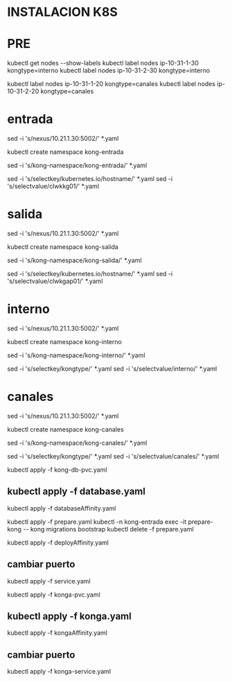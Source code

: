 

# INSTALACION K8S

# PRE
kubectl get nodes --show-labels
kubectl label nodes ip-10-31-1-30 kongtype=interno
kubectl label nodes ip-10-31-2-30 kongtype=interno

kubectl label nodes ip-10-31-1-20 kongtype=canales
kubectl label nodes ip-10-31-2-20 kongtype=canales


# entrada
sed -i 's/nexus/10.21.1.30:5002/' *.yaml

kubectl create namespace kong-entrada

sed -i 's/kong-namespace/kong-entrada/' *.yaml

sed -i 's/selectkey/kubernetes.io\/hostname/' *.yaml
sed -i 's/selectvalue/clwkkg01/' *.yaml

# salida
sed -i 's/nexus/10.21.1.30:5002/' *.yaml

kubectl create namespace kong-salida

sed -i 's/kong-namespace/kong-salida/' *.yaml

sed -i 's/selectkey/kubernetes.io\/hostname/' *.yaml
sed -i 's/selectvalue/clwkgap01/' *.yaml



# interno
sed -i 's/nexus/10.21.1.30:5002/' *.yaml

kubectl create namespace kong-interno

sed -i 's/kong-namespace/kong-interno/' *.yaml

sed -i 's/selectkey/kongtype/' *.yaml
sed -i 's/selectvalue/interno/' *.yaml

# canales
sed -i 's/nexus/10.21.1.30:5002/' *.yaml

kubectl create namespace kong-canales

sed -i 's/kong-namespace/kong-canales/' *.yaml

sed -i 's/selectkey/kongtype/' *.yaml
sed -i 's/selectvalue/canales/' *.yaml






kubectl apply -f kong-db-pvc.yaml
## kubectl apply -f database.yaml
kubectl apply -f databaseAffinity.yaml

kubectl apply -f prepare.yaml
kubectl -n kong-entrada exec -it prepare-kong -- kong migrations bootstrap
kubectl delete -f prepare.yaml

kubectl apply -f deployAffinity.yaml
## cambiar puerto
kubectl apply -f service.yaml

kubectl apply -f konga-pvc.yaml
## kubectl apply -f konga.yaml
kubectl apply -f kongaAffinity.yaml

## cambiar puerto
kubectl apply -f konga-service.yaml

